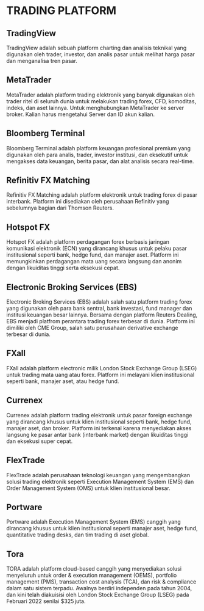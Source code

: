 # TRADING PLATFORM

## TradingView

TradingView adalah sebuah platform charting dan analisis teknikal yang digunakan oleh trader, investor, dan analis pasar untuk melihat harga pasar dan menganalisa tren pasar.

## MetaTrader

MetaTrader adalah platform trading elektronik yang banyak digunakan oleh trader ritel di seluruh dunia untuk melakukan trading forex, CFD, komoditas, indeks, dan aset lainnya. Untuk menghubungkan MetaTrader ke server broker. Kalian harus mengetahui Server dan ID akun kalian.

## Bloomberg Terminal

Bloomberg Terminal adalah platform keuangan profesional premium yang digunakan oleh para analis, trader, investor institusi, dan eksekutif untuk mengakses data keuangan, berita pasar, dan alat analisis secara real-time.

## Refinitiv FX Matching

Refinitiv FX Matching adalah platform elektronik untuk trading forex di pasar interbank. Platform ini disediakan oleh perusahaan Refinitiv yang sebelumnya bagian dari Thomson Reuters.

## Hotspot FX

Hotspot FX adalah platform perdagangan forex berbasis jaringan komunikasi elektronik (ECN) yang dirancang khusus untuk pelaku pasar institusional seperti bank, hedge fund, dan manajer aset.  Platform ini memungkinkan perdagangan mata uang secara langsung dan anonim dengan likuiditas tinggi serta eksekusi cepat.

## Electronic Broking Services (EBS)

Electronic Broking Services (EBS) adalah salah satu platform trading forex yang digunakan oleh para bank sentral, bank investasi, fund manager dan institusi keuangan besar lainnya. Bersama dengan platform Reuters Dealing, EBS menjadi platfrom perantara trading forex terbesar di dunia. Platform ini dimiliki oleh CME Group, salah satu perusahaan derivative exchange terbesar di dunia.

## FXall

FXall adalah platform electronic milik London Stock Exchange Group (LSEG) untuk trading mata uang atau forex. Platform ini melayani klien institusional seperti bank, manajer aset, atau hedge fund.

## Currenex

Currenex adalah platform trading elektronik untuk pasar foreign exchange yang dirancang khusus untuk klien institusional seperti bank, hedge fund, manajer aset, dan broker. Platform ini terkenal karena menyediakan akses langsung ke pasar antar bank (interbank market) dengan likuiditas tinggi dan eksekusi super cepat.

## FlexTrade

FlexTrade adalah perusahaan teknologi keuangan yang mengembangkan solusi trading elektronik seperti Execution Management System (EMS) dan Order Management System (OMS) untuk klien institusional besar.

## Portware

Portware adalah Execution Management System (EMS) canggih yang dirancang khusus untuk klien institusional seperti manajer aset, hedge fund, quantitative trading desks, dan tim trading di aset global.

## Tora

TORA adalah platform cloud-based canggih yang menyediakan solusi menyeluruh untuk order & execution management (OEMS), portfolio management (PMS), transaction cost analysis (TCA), dan risk & compliance dalam satu sistem terpadu. Awalnya berdiri independen pada tahun 2004, dan kini telah diakuisisi oleh London Stock Exchange Group (LSEG) pada Februari 2022 senilai $325 juta.